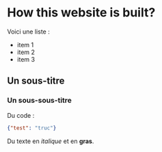 # How this website is built?

Voici une liste :
- item 1
- item 2
- item 3

## Un sous-titre
### Un sous-sous-titre
Du code :
```json
{"test": "truc"}
```

Du texte en _italique_ et en __gras__.
